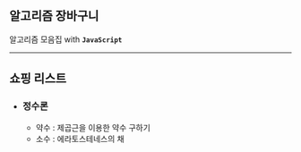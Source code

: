 ## 알고리즘 장바구니

알고리즘 모음집 with **`JavaScript`**

---
## 쇼핑 리스트

- ### 정수론
    - 약수 : 제곱근을 이용한 약수 구하기
    - 소수 : 에라토스테네스의 채